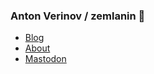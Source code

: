 ### Anton Verinov / zemlanin 🌻

- <a rel="me" href="https://zemlan.in">Blog</a>
- <a rel="me" href="https://anton.codes">About</a>
- <a rel="me" href="https://mastodon.devua.club/@zemlanin">Mastodon</a>
